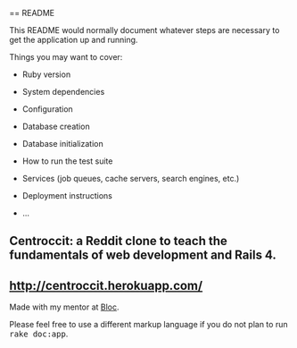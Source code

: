 == README

This README would normally document whatever steps are necessary to get the
application up and running.

Things you may want to cover:

* Ruby version

* System dependencies

* Configuration

* Database creation

* Database initialization

* How to run the test suite

* Services (job queues, cache servers, search engines, etc.)

* Deployment instructions

* ...

## Centroccit: a Reddit clone to teach the fundamentals of web development and Rails 4.
## http://centroccit.herokuapp.com/

Made with my mentor at [Bloc](http://bloc.io).

Please feel free to use a different markup language if you do not plan to run
<tt>rake doc:app</tt>.

